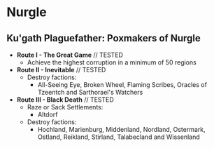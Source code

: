 # Nurgle

## Ku'gath Plaguefather: Poxmakers of Nurgle

* **Route I - The Great Game** // TESTED
    * Achieve the highest corruption in a minimum of 50 regions
* **Route II - Inevitable** // TESTED
    * Destroy factions:
        *  All-Seeing Eye, Broken Wheel, Flaming Scribes, Oracles of Tzeentch and Sarthorael's Watchers
* **Route III - Black Death** // TESTED
    * Raze or Sack Settlements:
        * Altdorf
    * Destroy factions:
        * Hochland, Marienburg, Middenland, Nordland, Ostermark, Ostland, Reikland, Stirland, Talabecland and Wissenland